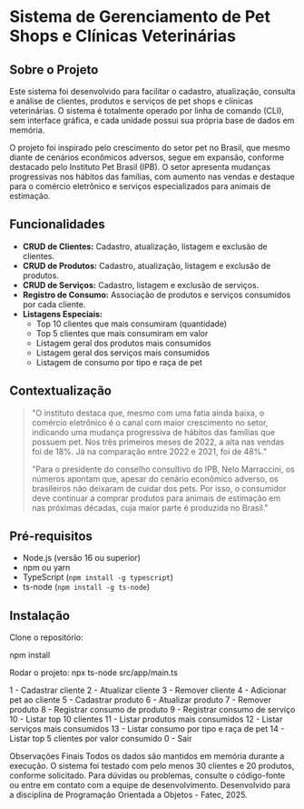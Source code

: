 # Sistema de Gerenciamento de Pet Shops e Clínicas Veterinárias

## Sobre o Projeto

Este sistema foi desenvolvido para facilitar o cadastro, atualização, consulta e análise de clientes, produtos e serviços de pet shops e clínicas veterinárias. O sistema é totalmente operado por linha de comando (CLI), sem interface gráfica, e cada unidade possui sua própria base de dados em memória.

O projeto foi inspirado pelo crescimento do setor pet no Brasil, que mesmo diante de cenários econômicos adversos, segue em expansão, conforme destacado pelo Instituto Pet Brasil (IPB). O setor apresenta mudanças progressivas nos hábitos das famílias, com aumento nas vendas e destaque para o comércio eletrônico e serviços especializados para animais de estimação.


## Funcionalidades

- **CRUD de Clientes:** Cadastro, atualização, listagem e exclusão de clientes.
- **CRUD de Produtos:** Cadastro, atualização, listagem e exclusão de produtos.
- **CRUD de Serviços:** Cadastro, listagem e exclusão de serviços.
- **Registro de Consumo:** Associação de produtos e serviços consumidos por cada cliente.
- **Listagens Especiais:**
  - Top 10 clientes que mais consumiram (quantidade)
  - Top 5 clientes que mais consumiram em valor
  - Listagem geral dos produtos mais consumidos
  - Listagem geral dos serviços mais consumidos
  - Listagem de consumo por tipo e raça de pet

## Contextualização

> "O instituto destaca que, mesmo com uma fatia ainda baixa, o comércio eletrônico é o canal com maior crescimento no setor, indicando uma mudança progressiva de hábitos das famílias que possuem pet. Nos três primeiros meses de 2022, a alta nas vendas foi de 18%. Já na comparação entre 2022 e 2021, foi de 48%."  
>  
> "Para o presidente do conselho consultivo do IPB, Nelo Marraccini, os números apontam que, apesar do cenário econômico adverso, os brasileiros não deixaram de cuidar dos pets. Por isso, o consumidor deve continuar a comprar produtos para animais de estimação em nas próximas décadas, cuja maior parte é produzida no Brasil."


## Pré-requisitos

- Node.js (versão 16 ou superior)
- npm ou yarn
- TypeScript (`npm install -g typescript`)
- ts-node (`npm install -g ts-node`)

## Instalação

Clone o repositório:

npm install

Rodar o projeto:
npx ts-node src/app/main.ts

1 - Cadastrar cliente
2 - Atualizar cliente
3 - Remover cliente
4 - Adicionar pet ao cliente
5 - Cadastrar produto
6 - Atualizar produto
7 - Remover produto
8 - Registrar consumo de produto
9 - Registrar consumo de serviço
10 - Listar top 10 clientes
11 - Listar produtos mais consumidos
12 - Listar serviços mais consumidos
13 - Listar consumo por tipo e raça de pet
14 - Listar top 5 clientes por valor consumido
0 - Sair

Observações Finais
Todos os dados são mantidos em memória durante a execução.
O sistema foi testado com pelo menos 30 clientes e 20 produtos, conforme solicitado.
Para dúvidas ou problemas, consulte o código-fonte ou entre em contato com a equipe de desenvolvimento.
Desenvolvido para a disciplina de Programação Orientada a Objetos - Fatec, 2025.
